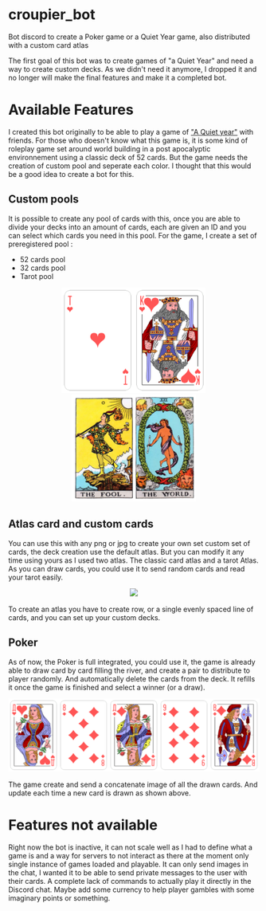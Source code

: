 # croupier_bot
Bot discord to create a Poker game or a Quiet Year game, also distributed with a custom card atlas

The first goal of this bot was to create games of "a Quiet Year" and need a way to create custom decks.
As we didn't need it anymore, I dropped it and no longer will make the final features and make it a completed bot.

# Available Features
I created this bot originally to be able to play a game of ["A Quiet year"](https://buriedwithoutceremony.com/the-quiet-year) with friends. For those who doesn't know what this game is, it is some kind of roleplay game set around world building in a post apocalyptic environnement using a classic deck of 52 cards. But the game needs the creation of custom pool and seperate each color. I thought that this would be a good idea to create a bot for this. 

## Custom pools
It is possible to create any pool of cards with this, once you are able to divide your decks into an amount of cards, each are given an ID and you can select which cards you need in this pool. For the game, I create a set of preregistered pool :
- 52 cards pool
- 32 cards pool
- Tarot pool

<p align="center">
<img src="readme_img/river.png" width="290">
<img src="readme_img/tariver.png" width="250">
</p>

## Atlas card and custom cards
You can use this with any png or jpg to create your own set custom set of cards, the deck creation use the default atlas. But you can modify it any time using yours as I used two atlas. The classic card atlas and a tarot Atlas. As you can draw cards, you could use it to send random cards and read your tarot easily. 

<p align="center">
<img src="atlas/tarot.png" width="1200">
</p>

To create an atlas you have to create row, or a single evenly spaced line of cards, and you can set up your custom decks.

## Poker
As of now, the Poker is full integrated, you could use it, the game is already able to draw card by card filling the river, and create a pair to distribute to player randomly. And automatically delete the cards from the deck. It refills it once the game is finished and select a winner (or a draw).

<p align="center">
<img src="readme_img/temp.png" width="650">
</p>

The game create and send a concatenate image of all the drawn cards. And update each time a new card is drawn as shown above.

# Features not available
Right now the bot is inactive, it can not scale well as I had to define what a game is and a way for servers to not interact as there at the moment only single instance of games loaded and playable.
It can only send images in the chat, I wanted it to be able to send private messages to the user with their cards. 
A complete lack of commands to actually play it directly in the Discord chat. 
Maybe add some currency to help player gambles with some imaginary points or something. 
